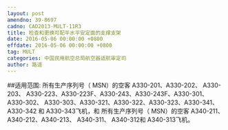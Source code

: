 ```yaml
---
layout: post
amendno: 39-8697
cadno: CAD2013-MULT-11R3
title: 检查和更换可配平水平安定面的支撑支架
date: 2016-05-06 00:00:00 +0800
effdate: 2016-05-06 00:00:00 +0800
tag: MULT
categories: 中国民用航空总局航空器适航审定司
author: 路遥
---
```


##适用范围:
所有生产序列号（ MSN）的空客 A330-201、A330-202、 A330-203、 A330-223、A330-223F、A330-243、A330-243F、A330-301、A330-302、 A330-303、A330-321、A330-322、A330-323、A330-341、A330-342 和 A330-343飞机，和
所有生产序列号（ MSN）的空客 A340-211、A340-212、A340-213、 A340-311、 A340-312和 A340-313飞机。

